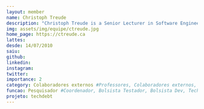 ```yaml
---
layout: member
name: Christoph Treude
description: "Christoph Treude is a Senior Lecturer in Software Engineering in the School of Computing and Information Systems at the University of Melbourne. The goal of his research is to improve the quality of software and the productivity of those producing it, with a particular focus on getting information to software developers when and where they need it." 
img: assets/img/equipe/ctreude.jpg
home_page: https://ctreude.ca
lattes: 
desde: 14/07/2010
saiu: 
github: 
linkedin: 
instagram: 
twitter: 
importance: 2
category: Colaboradores externos #Professores, Colaboradores externos, Alunos, Ex-alunos
funcao: Pesquisador #Coordenador, Bolsista Testador, Bolsista Dev, Technical Debt
projeto: techdebt
---
```

